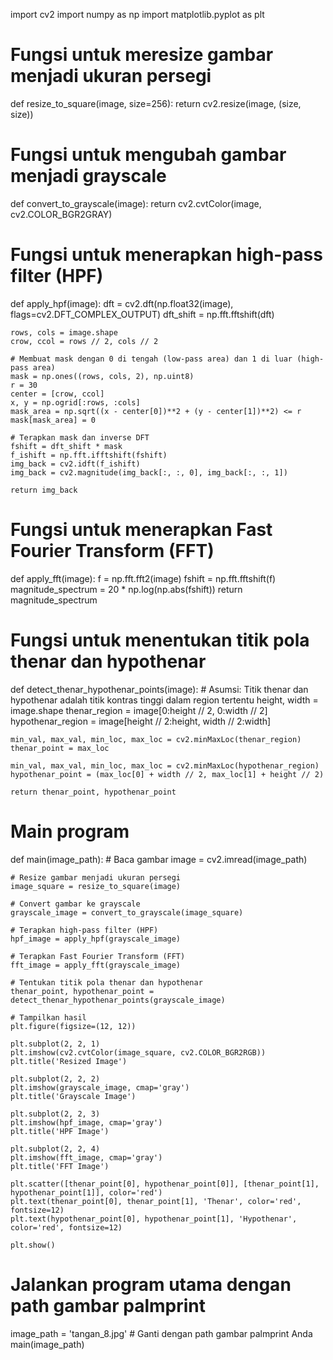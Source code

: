 import cv2
import numpy as np
import matplotlib.pyplot as plt

# Fungsi untuk meresize gambar menjadi ukuran persegi
def resize_to_square(image, size=256):
    return cv2.resize(image, (size, size))

# Fungsi untuk mengubah gambar menjadi grayscale
def convert_to_grayscale(image):
    return cv2.cvtColor(image, cv2.COLOR_BGR2GRAY)

# Fungsi untuk menerapkan high-pass filter (HPF)
def apply_hpf(image):
    dft = cv2.dft(np.float32(image), flags=cv2.DFT_COMPLEX_OUTPUT)
    dft_shift = np.fft.fftshift(dft)
    
    rows, cols = image.shape
    crow, ccol = rows // 2, cols // 2

    # Membuat mask dengan 0 di tengah (low-pass area) dan 1 di luar (high-pass area)
    mask = np.ones((rows, cols, 2), np.uint8)
    r = 30
    center = [crow, ccol]
    x, y = np.ogrid[:rows, :cols]
    mask_area = np.sqrt((x - center[0])**2 + (y - center[1])**2) <= r
    mask[mask_area] = 0

    # Terapkan mask dan inverse DFT
    fshift = dft_shift * mask
    f_ishift = np.fft.ifftshift(fshift)
    img_back = cv2.idft(f_ishift)
    img_back = cv2.magnitude(img_back[:, :, 0], img_back[:, :, 1])

    return img_back

# Fungsi untuk menerapkan Fast Fourier Transform (FFT)
def apply_fft(image):
    f = np.fft.fft2(image)
    fshift = np.fft.fftshift(f)
    magnitude_spectrum = 20 * np.log(np.abs(fshift))
    return magnitude_spectrum

# Fungsi untuk menentukan titik pola thenar dan hypothenar
def detect_thenar_hypothenar_points(image):
    # Asumsi: Titik thenar dan hypothenar adalah titik kontras tinggi dalam region tertentu
    height, width = image.shape
    thenar_region = image[0:height // 2, 0:width // 2]
    hypothenar_region = image[height // 2:height, width // 2:width]

    min_val, max_val, min_loc, max_loc = cv2.minMaxLoc(thenar_region)
    thenar_point = max_loc
    
    min_val, max_val, min_loc, max_loc = cv2.minMaxLoc(hypothenar_region)
    hypothenar_point = (max_loc[0] + width // 2, max_loc[1] + height // 2)

    return thenar_point, hypothenar_point

# Main program
def main(image_path):
    # Baca gambar
    image = cv2.imread(image_path)

    # Resize gambar menjadi ukuran persegi
    image_square = resize_to_square(image)

    # Convert gambar ke grayscale
    grayscale_image = convert_to_grayscale(image_square)

    # Terapkan high-pass filter (HPF)
    hpf_image = apply_hpf(grayscale_image)

    # Terapkan Fast Fourier Transform (FFT)
    fft_image = apply_fft(grayscale_image)

    # Tentukan titik pola thenar dan hypothenar
    thenar_point, hypothenar_point = detect_thenar_hypothenar_points(grayscale_image)

    # Tampilkan hasil
    plt.figure(figsize=(12, 12))

    plt.subplot(2, 2, 1)
    plt.imshow(cv2.cvtColor(image_square, cv2.COLOR_BGR2RGB))
    plt.title('Resized Image')

    plt.subplot(2, 2, 2)
    plt.imshow(grayscale_image, cmap='gray')
    plt.title('Grayscale Image')

    plt.subplot(2, 2, 3)
    plt.imshow(hpf_image, cmap='gray')
    plt.title('HPF Image')

    plt.subplot(2, 2, 4)
    plt.imshow(fft_image, cmap='gray')
    plt.title('FFT Image')

    plt.scatter([thenar_point[0], hypothenar_point[0]], [thenar_point[1], hypothenar_point[1]], color='red')
    plt.text(thenar_point[0], thenar_point[1], 'Thenar', color='red', fontsize=12)
    plt.text(hypothenar_point[0], hypothenar_point[1], 'Hypothenar', color='red', fontsize=12)

    plt.show()

# Jalankan program utama dengan path gambar palmprint
image_path = 'tangan_8.jpg'  # Ganti dengan path gambar palmprint Anda
main(image_path)
